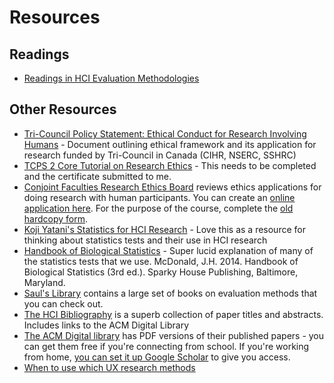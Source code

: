 # Resources

## Readings

* [Readings in HCI Evaluation Methodologies](http://www.hcitang.org/pmwiki.php/Teaching/CPSC681Readings)

## Other Resources

* [Tri-Council Policy Statement: Ethical Conduct for Research Involving Humans](http://www.pre.ethics.gc.ca/eng/policy-politique/initiatives/tcps2-eptc2/Default/) - Document outlining ethical framework and its application for research funded by Tri-Council in Canada (CIHR, NSERC, SSHRC)
* [TCPS 2 Core Tutorial on Research Ethics](http://www.pre.ethics.gc.ca/eng/education/tutorial-didacticiel/) - This needs to be completed and the certificate submitted to me.
* [Conjoint Faculties Research Ethics Board](http://www.ucalgary.ca/research/researchers/ethics-compliance/cfreb) reviews ethics applications for doing research with human participants. You can create an [online application here](http://iriss.ucalgary.ca). For the purpose of the course, complete the [old hardcopy form](cfreb-application-form.doc).
* [Koji Yatani's Statistics for HCI Research](http://yatani.jp/teaching/doku.php?id=hcistats:start) - Love this as a resource for thinking about statistics tests and their use in HCI research
* [Handbook of Biological Statistics](http://www.biostathandbook.com/index.html) - Super lucid explanation of many of the statistics tests that we use. McDonald, J.H. 2014. Handbook of Biological Statistics (3rd ed.). Sparky House Publishing, Baltimore, Maryland.
* [Saul's Library](http://saul.cpsc.ucalgary.ca/pmwiki.php/HCIResources/HCIBooksSaulsLibrary) contains a large set of books on evaluation methods that you can check out.
* [The HCI Bibliography](http://www.hcibib.org/) is a superb collection of paper titles and abstracts. Includes links to the ACM Digital Library
* [The ACM Digital library](http://www.acm.org/dl) has PDF versions of their published papers - you can get them free if you're connecting from school. If you're working from home, [you can set it up Google Scholar](http://ricelab.cpsc.ucalgary.ca/pmwiki.php/Resources/GoogleScholarHOWTO) to give you access.
* [When to use which UX research methods](http://www.nngroup.com/articles/which-ux-research-methods/)
